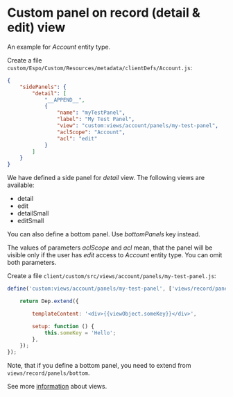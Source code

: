# Custom panel on record (detail & edit) view

An example for *Account* entity type.

Create a file `custom/Espo/Custom/Resources/metadata/clientDefs/Account.js`:

```json
{
    "sidePanels": {
        "detail": [
            "__APPEND__",
            {
                "name": "myTestPanel",
                "label": "My Test Panel",
                "view": "custom:views/account/panels/my-test-panel",
                "aclScope": "Account",
                "acl": "edit"
            }
        ]
    }
}
```

We have defined a side panel for *detail* view. The following views are available:

* detail
* edit
* detailSmall
* editSmall

You can also define a bottom panel. Use *bottomPanels* key instead.


The values of parameters *aclScope* and *acl* mean, that the panel will be visible only if the user has *edit* access to *Account* entity type. You can omit both parameters.

Create a file `client/custom/src/views/account/panels/my-test-panel.js`:

```js
define('custom:views/account/panels/my-test-panel', ['views/record/panels/side'], function (Dep) {

    return Dep.extend({

        templateContent: '<div>{{viewObject.someKey}}</div>',

        setup: function () {
            this.someKey = 'Hello';
        },
    });
});

```

Note, that if you define a bottom panel, you need to extend from `views/record/panels/bottom`.

See more [information](../view.md) about views.


